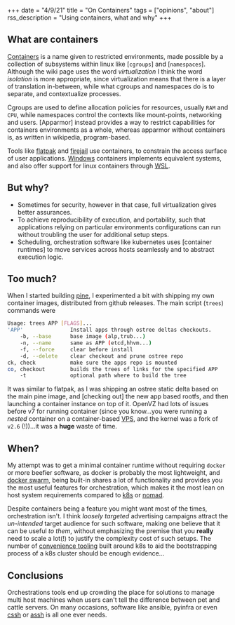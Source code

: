 +++
date = "4/9/21"
title = "On Containers"
tags = ["opinions", "about"]
rss_description = "Using containers, what and why"
+++

## What are containers

[Containers] is a name given to restricted environments, made possible by a collection of subsystems within linux like [`cgroups`] and [`namespaces`]. Although the wiki page uses the word _virtualization_ I think the word _isolation_ is more appropriate, since virtualization means that there is a layer of translation in-between, while what cgroups and namespaces do is to separate, and contextualize processes.

Cgroups are used to define allocation policies for resources, usually `RAM` and `CPU`, while namespaces control the contexts like mount-points, networking and users. [Apparmor] instead provides a way to restrict capabilities for containers environments as a whole, whereas apparmor without containers is, as written in wikipedia, program-based.

Tools like [flatpak] and [firejail] use containers, to constrain the access surface of user applications.
[Windows] containers implements equivalent systems, and also offer support for linux containers through [WSL].

## But why?

- Sometimes for security, however in that case, full virtualization gives better assurances.
- To achieve reproducibility of execution, and portability, such that applications relying on particular environments configurations can run without troubling the user for additional setup steps.
- Scheduling, orchestration software like kubernetes uses [container runtimes] to move services across hosts seamlessly and to abstract execution logic.

## Too much?

When I started building [pine], I experimented a bit with shipping my own container images, distributed from github releases. The main script (`trees`) commands were

```sh
Usage: trees APP [FLAGS]...
'APP'               Install apps through ostree deltas checkouts.
    -b, --base      base image (alp,trub...)
    -n, --name      same as APP (etcd,hhvm...)
    -f, --force     clear before install
    -d, --delete    clear checkout and prune ostree repo
ck, check           make sure the apps repo is mounted
co, checkout        builds the trees of links for the specified APP
    -t 	            optional path where to build the tree
```

It was similar to flatpak, as I was shipping an ostree static delta based on the main pine image, and [checking out] the new app based rootfs, and then launching a container instance on top of it. OpenVZ had lots of issues before v7 for running container (since you know...you were running a _nested_ container on a container-based [VPS], and the kernel was a fork of `v2.6` (!))...it was a **huge** waste of time.

## When?

My attempt was to get a minimal container runtime without requiring `docker` or more beefier software, as docker is probably the most lightweight, and [docker swarm], being built-in shares a lot of functionality and provides you the most useful features for orchestration, which makes it the most lean on host system requirements compared to [k8s] or [nomad].

Despite containers being a feature you might want most of the times, orchestration isn't. I think _loosely targeted_ advertising campaigns attract the _un-intended_ target audience for such software, making one believe that it can be useful _to them_, without emphasizing the premise that you **really** need to scale a lot(!) to justify the complexity cost of such setups. The number of [convenience tooling] built around k8s to aid the bootstrapping process of a k8s cluster should be enough evidence...

## Conclusions

Orchestrations tools end up crowding the place for solutions to manage multi host machines when users can't tell the difference between pet and cattle servers. On many occasions, software like ansible, pyinfra or even [cssh] or [assh] is all one ever needs.

<!-- prettier-start-ignore -->

[assh]: https://github.com/moul/assh
[cssh]: https://github.com/duncs/clusterssh
[convenience tooling]: https://reddit.com/r/kubernetes/comments/be0415/k3s_minikube_or_microk8s/el2xy5r/
[docker swarm]: https://docs.docker.com/engine/swarm/
[k8s]: https://docs.kublr.com/installation/hardware-recommendation/
[nomad]: https://www.nomadproject.io/docs/install/production/requirements
[vps]: https://en.wikipedia.org/wiki/Virtual_private_server
[ostree-checkout]: https://manpages.debian.org/testing/ostree/ostree-checkout.1.en.html
[pine]: /posts/alpine/
[kubernetes]: https://kubernetes.io/docs/setup/production-environment/container-runtimes/
[wsl]: https://docs.microsoft.com/en-us/windows/wsl/about
[windows]: https://docs.microsoft.com/en-us/virtualization/windowscontainers/about/
[firejail]: https://github.com/netblue30/firejail
[flatpak]: https://en.wikipedia.org/wiki/Flatpak
[containers]: https://en.wikipedia.org/wiki/List_of_Linux_containers
[cgroups]: https://en.wikipedia.org/wiki/Cgroups
[namespaces]: https://en.wikipedia.org/wiki/Linux_namespaces

<!-- prettier-end-ignore -->
